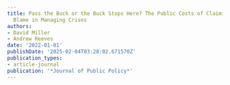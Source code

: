 ```yaml
---
title: Pass the Buck or the Buck Stops Here? The Public Costs of Claiming and Deflecting
  Blame in Managing Crises
authors:
- David Miller
- Andrew Reeves
date: '2022-01-01'
publishDate: '2025-02-04T03:28:02.671570Z'
publication_types:
- article-journal
publication: '*Journal of Public Policy*'
---
```

